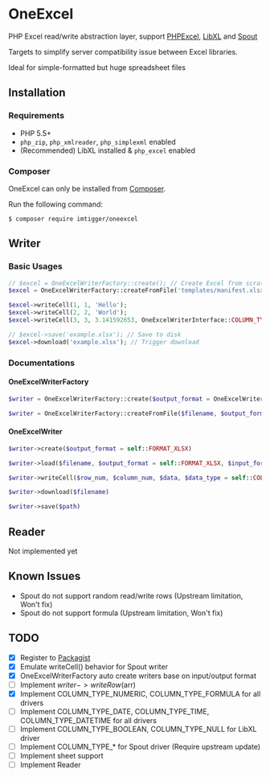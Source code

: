 # OneExcel
PHP Excel read/write abstraction layer, support [PHPExcel](https://github.com/PHPOffice/PHPExcel), [LibXL](https://github.com/iliaal/php_excel) and [Spout](https://github.com/box/spout)

Targets to simplify server compatibility issue between Excel libraries.

Ideal for simple-formatted but huge spreadsheet files 

## Installation

### Requirements

- PHP 5.5+
- `php_zip`, `php_xmlreader`, `php_simplexml` enabled
- (Recommended) LibXL installed & `php_excel` enabled

### Composer

OneExcel can only be installed from [Composer](https://getcomposer.org/).

Run the following command:
```
$ composer require imtigger/oneexcel
```

## Writer

### Basic Usages

```php
// $excel = OneExcelWriterFactory::create(); // Create Excel from scratch
$excel = OneExcelWriterFactory::createFromFile('templates/manifest.xlsx'); // Create Excel from template

$excel->writeCell(1, 1, 'Hello');
$excel->writeCell(2, 2, 'World');
$excel->writeCell(3, 3, 3.141592653, OneExcelWriterInterface::COLUMN_TYPE_NUMERIC);

// $excel->save('example.xlsx'); // Save to disk
$excel->download('example.xlsx'); // Trigger download
```

### Documentations

#### OneExcelWriterFactory

```php
$writer = OneExcelWriterFactory::create($output_format = OneExcelWriterInterface::FORMAT_XLSX)
```

```php
$writer = OneExcelWriterFactory::createFromFile($filename, $output_format = OneExcelWriterInterface::FORMAT_XLSX, $input_format = OneExcelWriterInterface::FORMAT_AUTO)
``` 

#### OneExcelWriter

```php
$writer->create($output_format = self::FORMAT_XLSX)
```

```php
$writer->load($filename, $output_format = self::FORMAT_XLSX, $input_format = self::FORMAT_AUTO)
```

```php
$writer->writeCell($row_num, $column_num, $data, $data_type = self::COLUMN_TYPE_STRING)
```

```php
$writer->download($filename)
```

```php
$writer->save($path)
```


## Reader

Not implemented yet

## Known Issues

- Spout do not support random read/write rows (Upstream limitation, Won't fix)
- Spout do not support formula (Upstream limitation, Won't fix)

## TODO

- [x] Register to [Packagist](https://packagist.org/packages/imtigger/oneexcel)
- [x] Emulate writeCell() behavior for Spout writer
- [x] OneExcelWriterFactory auto create writers base on input/output format
- [ ] Implement $writer->writeRow($arr)
- [x] Implement COLUMN_TYPE_NUMERIC, COLUMN_TYPE_FORMULA for all drivers
- [ ] Implement COLUMN_TYPE_DATE, COLUMN_TYPE_TIME, COLUMN_TYPE_DATETIME for all drivers
- [ ] Implement COLUMN_TYPE_BOOLEAN, COLUMN_TYPE_NULL for LibXL driver
- [ ] Implement COLUMN_TYPE_* for Spout driver (Require upstream update)
- [ ] Implement sheet support
- [ ] Implement Reader
